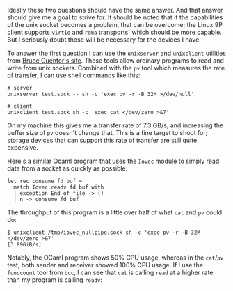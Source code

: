 
Ideally these two questions should have the same answer. And that answer should
give me a goal to strive for. It should be noted that if the capabilities of
the unix socket becomes a problem, that can be overcome; the Linux 9P client
supports `virtio` and `rdma` transports` which should be more capable. But
I seriously doubt those will be necessary for the devices I have.

To answer the first question I can use the `unixserver` and `unixclient` utilities
from [Bruce Guenter's site](https://untroubled.org/ucspi-unix/). These tools
allow ordinary programs to read and write from unix sockets. Combined with
the `pv` tool which measures the rate of transfer, I can use shell commands
like this:

	# server
	unixserver test.sock -- sh -c 'exec pv -r -B 32M >/dev/null'

	# client
	unixclient test.sock sh -c 'exec cat </dev/zero >&7'

On my machine this gives me a transfer rate of 7.3 GB/s, and increasing the
buffer size of `pv` doesn't change that. This is a fine target to shoot for; storage
devices that can support this rate of transfer are still quite expensive.

Here's a similar Ocaml program that uses the `Iovec` module to simply read
data from a socket as quickly as possible:

	let rec consume fd buf =
	  match Iovec.readv fd buf with
	  | exception End_of_file -> ()
	  | n -> consume fd buf

The throughput of this program is a little over half of what `cat` and `pv` could
do:

	$ unixclient /tmp/iovec_nullpipe.sock sh -c 'exec pv -r -B 32M </dev/zero >&7'
	[3.89GiB/s]

Notably, the OCaml program shows 50% CPU usage, whereas in the `cat`/`pv` test,
both sender and receiver showed 100% CPU usage. If I use the `funccount` tool from
`bcc`, I can see that `cat` is calling `read` at a higher rate than my program is calling
`readv`:


